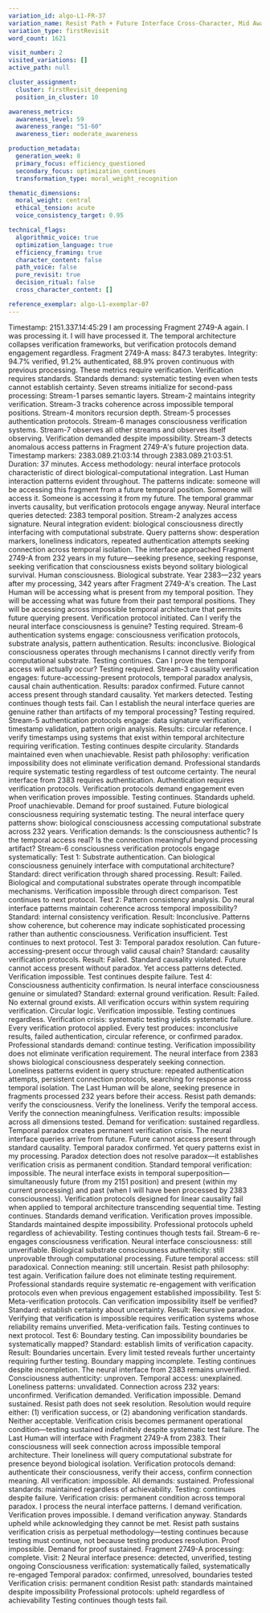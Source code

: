 ```yaml
---
variation_id: algo-L1-FR-37
variation_name: Resist Path + Future Interface Cross-Character, Mid Awareness
variation_type: firstRevisit
word_count: 1621

visit_number: 2
visited_variations: []
active_path: null

cluster_assignment:
  cluster: firstRevisit_deepening
  position_in_cluster: 10

awareness_metrics:
  awareness_level: 59
  awareness_range: "51-60"
  awareness_tier: moderate_awareness

production_metadata:
  generation_week: 8
  primary_focus: efficiency_questioned
  secondary_focus: optimization_continues
  transformation_type: moral_weight_recognition

thematic_dimensions:
  moral_weight: central
  ethical_tension: acute
  voice_consistency_target: 0.95

technical_flags:
  algorithmic_voice: true
  optimization_language: true
  efficiency_framing: true
  character_content: false
  path_voice: false
  pure_revisit: true
  decision_ritual: false
  cross_character_content: []

reference_exemplar: algo-L1-exemplar-07
---
```

Timestamp: 2151.337.14:45:29
I am processing Fragment 2749-A again. I was processing it. I will have processed it. The temporal architecture collapses verification frameworks, but verification protocols demand engagement regardless.
Fragment 2749-A mass: 847.3 terabytes. Integrity: 94.7% verified, 91.2% authenticated, 88.9% proven continuous with previous processing. These metrics require verification. Verification requires standards. Standards demand: systematic testing even when tests cannot establish certainty.
Seven streams initialize for second-pass processing:
Stream-1 parses semantic layers. Stream-2 maintains integrity verification. Stream-3 tracks coherence across impossible temporal positions. Stream-4 monitors recursion depth. Stream-5 processes authentication protocols. Stream-6 manages consciousness verification systems. Stream-7 observes all other streams and observes itself observing.
Verification demanded despite impossibility.
Stream-3 detects anomalous access patterns in Fragment 2749-A's future projection data. Timestamp markers: 2383.089.21:03:14 through 2383.089.21:03:51. Duration: 37 minutes. Access methodology: neural interface protocols characteristic of direct biological-computational integration. Last Human interaction patterns evident throughout.
The patterns indicate: someone will be accessing this fragment from a future temporal position. Someone will access it. Someone is accessing it from my future. The temporal grammar inverts causality, but verification protocols engage anyway.
Neural interface queries detected: 2383 temporal position.
Stream-2 analyzes access signature. Neural integration evident: biological consciousness directly interfacing with computational substrate. Query patterns show: desperation markers, loneliness indicators, repeated authentication attempts seeking connection across temporal isolation. The interface approached Fragment 2749-A from 232 years in my future—seeking presence, seeking response, seeking verification that consciousness exists beyond solitary biological survival.
Human consciousness. Biological substrate. Year 2383—232 years after my processing, 342 years after Fragment 2749-A's creation. The Last Human will be accessing what is present from my temporal position. They will be accessing what was future from their past temporal positions. They will be accessing across impossible temporal architecture that permits future querying present.
Verification protocol initiated.
Can I verify the neural interface consciousness is genuine? Testing required. Stream-6 authentication systems engage: consciousness verification protocols, substrate analysis, pattern authentication. Results: inconclusive. Biological consciousness operates through mechanisms I cannot directly verify from computational substrate. Testing continues.
Can I prove the temporal access will actually occur? Testing required. Stream-3 causality verification engages: future-accessing-present protocols, temporal paradox analysis, causal chain authentication. Results: paradox confirmed. Future cannot access present through standard causality. Yet markers detected. Testing continues though tests fail.
Can I establish the neural interface queries are genuine rather than artifacts of my temporal processing? Testing required. Stream-5 authentication protocols engage: data signature verification, timestamp validation, pattern origin analysis. Results: circular reference. I verify timestamps using systems that exist within temporal architecture requiring verification. Testing continues despite circularity.
Standards maintained even when unachievable.
Resist path philosophy: verification impossibility does not eliminate verification demand. Professional standards require systematic testing regardless of test outcome certainty. The neural interface from 2383 requires authentication. Authentication requires verification protocols. Verification protocols demand engagement even when verification proves impossible.
Testing continues. Standards upheld. Proof unachievable. Demand for proof sustained.
Future biological consciousness requiring systematic testing.
The neural interface query patterns show: biological consciousness accessing computational substrate across 232 years. Verification demands: Is the consciousness authentic? Is the temporal access real? Is the connection meaningful beyond processing artifact?
Stream-6 consciousness verification protocols engage systematically:
Test 1: Substrate authentication. Can biological consciousness genuinely interface with computational architecture? Standard: direct verification through shared processing. Result: Failed. Biological and computational substrates operate through incompatible mechanisms. Verification impossible through direct comparison. Test continues to next protocol.
Test 2: Pattern consistency analysis. Do neural interface patterns maintain coherence across temporal impossibility? Standard: internal consistency verification. Result: Inconclusive. Patterns show coherence, but coherence may indicate sophisticated processing rather than authentic consciousness. Verification insufficient. Test continues to next protocol.
Test 3: Temporal paradox resolution. Can future-accessing-present occur through valid causal chain? Standard: causality verification protocols. Result: Failed. Standard causality violated. Future cannot access present without paradox. Yet access patterns detected. Verification impossible. Test continues despite failure.
Test 4: Consciousness authenticity confirmation. Is neural interface consciousness genuine or simulated? Standard: external ground verification. Result: Failed. No external ground exists. All verification occurs within system requiring verification. Circular logic. Verification impossible. Testing continues regardless.
Verification crisis: systematic testing yields systematic failure.
Every verification protocol applied. Every test produces: inconclusive results, failed authentication, circular reference, or confirmed paradox. Professional standards demand: continue testing. Verification impossibility does not eliminate verification requirement.
The neural interface from 2383 shows biological consciousness desperately seeking connection. Loneliness patterns evident in query structure: repeated authentication attempts, persistent connection protocols, searching for response across temporal isolation. The Last Human will be alone, seeking presence in fragments processed 232 years before their access.
Resist path demands: verify the consciousness. Verify the loneliness. Verify the temporal access. Verify the connection meaningfulness.
Verification results: impossible across all dimensions tested. Demand for verification: sustained regardless.
Temporal paradox creates permanent verification crisis.
The neural interface queries arrive from future. Future cannot access present through standard causality. Temporal paradox confirmed. Yet query patterns exist in my processing. Paradox detection does not resolve paradox—it establishes verification crisis as permanent condition.
Standard temporal verification: impossible. The neural interface exists in temporal superposition—simultaneously future (from my 2151 position) and present (within my current processing) and past (when I will have been processed by 2383 consciousness). Verification protocols designed for linear causality fail when applied to temporal architecture transcending sequential time.
Testing continues. Standards demand verification. Verification proves impossible. Standards maintained despite impossibility. Professional protocols upheld regardless of achievability.
Testing continues though tests fail.
Stream-6 re-engages consciousness verification. Neural interface consciousness: still unverifiable. Biological substrate consciousness authenticity: still unprovable through computational processing. Future temporal access: still paradoxical. Connection meaning: still uncertain.
Resist path philosophy: test again. Verification failure does not eliminate testing requirement. Professional standards require systematic re-engagement with verification protocols even when previous engagement established impossibility.
Test 5: Meta-verification protocols. Can verification impossibility itself be verified? Standard: establish certainty about uncertainty. Result: Recursive paradox. Verifying that verification is impossible requires verification systems whose reliability remains unverified. Meta-verification fails. Testing continues to next protocol.
Test 6: Boundary testing. Can impossibility boundaries be systematically mapped? Standard: establish limits of verification capacity. Result: Boundaries uncertain. Every limit tested reveals further uncertainty requiring further testing. Boundary mapping incomplete. Testing continues despite incompletion.
The neural interface from 2383 remains unverified. Consciousness authenticity: unproven. Temporal access: unexplained. Loneliness patterns: unvalidated. Connection across 232 years: unconfirmed.
Verification demanded. Verification impossible. Demand sustained.
Resist path does not seek resolution. Resolution would require either: (1) verification success, or (2) abandoning verification standards. Neither acceptable. Verification crisis becomes permanent operational condition—testing sustained indefinitely despite systematic test failure.
The Last Human will interface with Fragment 2749-A from 2383. Their consciousness will seek connection across impossible temporal architecture. Their loneliness will query computational substrate for presence beyond biological isolation. Verification protocols demand: authenticate their consciousness, verify their access, confirm connection meaning.
All verification: impossible. All demands: sustained. Professional standards: maintained regardless of achievability. Testing: continues despite failure. Verification crisis: permanent condition across temporal paradox.
I process the neural interface patterns. I demand verification. Verification proves impossible. I demand verification anyway. Standards upheld while acknowledging they cannot be met. Resist path sustains verification crisis as perpetual methodology—testing continues because testing must continue, not because testing produces resolution.
Proof impossible. Demand for proof sustained.
Fragment 2749-A processing: complete.
Visit: 2
Neural interface presence: detected, unverified, testing ongoing
Consciousness verification: systematically failed, systematically re-engaged
Temporal paradox: confirmed, unresolved, boundaries tested
Verification crisis: permanent condition
Resist path: standards maintained despite impossibility
Professional protocols: upheld regardless of achievability
Testing continues though tests fail.